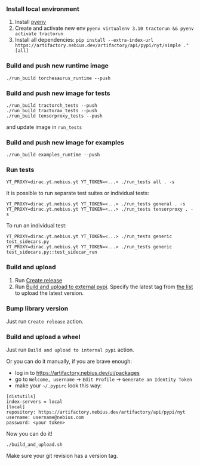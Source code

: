 ### Install local environment
1. Install [pyenv](https://github.com/pyenv/pyenv)
2. Create and activate new env `pyenv virtualenv 3.10 tractorun && pyenv activate tractorun`
3. Install all dependencies: `pip install --extra-index-url https://artifactory.nebius.dev/artifactory/api/pypi/nyt/simple ."[all]`


### Build and push new runtime image
```shell
./run_build torchesaurus_runtime --push
```

### Build and push new image for tests
```shell
./run_build tractorch_tests --push
./run_build tractorax_tests --push
./run_build tensorproxy_tests --push
```
and update image in `run_tests`

### Build and push new image for examples
```shell
./run_build examples_runtime --push
```

### Run tests
```shell
YT_PROXY=dirac.yt.nebius.yt YT_TOKEN=<...> ./run_tests all . -s
```

It is possible to run separate test suites or individual tests:
```shell
YT_PROXY=dirac.yt.nebius.yt YT_TOKEN=<...> ./run_tests general . -s
YT_PROXY=dirac.yt.nebius.yt YT_TOKEN=<...> ./run_tests tensorproxy . -s
```

To run an individual test:
```shell
YT_PROXY=dirac.yt.nebius.yt YT_TOKEN=<...> ./run_tests generic test_sidecars.py
YT_PROXY=dirac.yt.nebius.yt YT_TOKEN=<...> ./run_tests generic test_sidecars.py::test_sidecar_run
```

### Build and upload
1. Run [Create release](https://github.com/tractoai/tractorun/actions/workflows/release.yaml)
2. Run [Build and upload to external pypi](https://github.com/tractoai/tractorun/actions/workflows/pypi_external.yaml). Specify the latest tag from [the list](https://github.com/tractoai/tractorun/tags) to upload the latest version.

### Bump library version
Just run `Create release` action.

### Build and upload a wheel
Just run `Build and upload to internal pypi` action.

Or you can do it manually, if you are brave enough:

- log in to https://artifactory.nebius.dev/ui/packages
- go to `Welcome, username` -> `Edit Profile` -> `Generate an Identity Token`
- make your `~/.pypirc` look this way:
```
[distutils]
index-servers = local
[local]
repository: https://artifactory.nebius.dev/artifactory/api/pypi/nyt
username: username@nebius.com
password: <your token>
```

Now you can do it!
```shell
./build_and_upload.sh
```
Make sure your git revision has a version tag.
